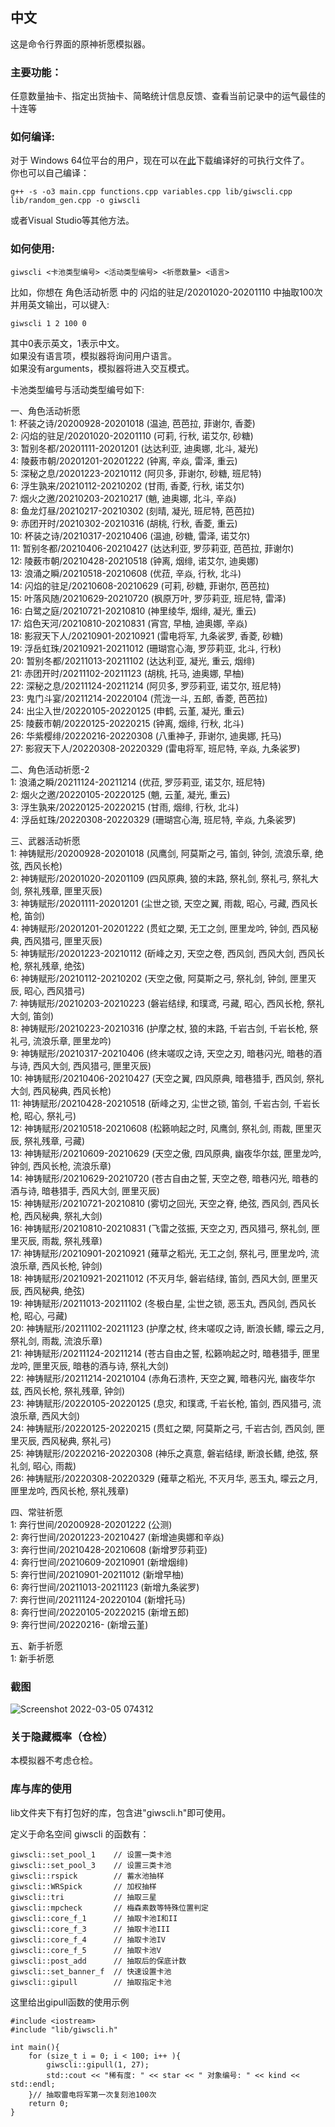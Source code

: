 ## 中文

这是命令行界面的原神祈愿模拟器。

### 主要功能：

任意数量抽卡、指定出货抽卡、简略统计信息反馈、查看当前记录中的运气最佳的十连等

### 如何编译:
对于 Windows 64位平台的用户，现在可以在[此](https://github.com/Jirehlov/Genshin-Impact-Wish-Simulator-CLI/releases)下载编译好的可执行文件了。\
你也可以自己编译：

```
g++ -s -o3 main.cpp functions.cpp variables.cpp lib/giwscli.cpp lib/random_gen.cpp -o giwscli
```
或者Visual Studio等其他方法。

### 如何使用:

```
giwscli <卡池类型编号> <活动类型编号> <祈愿数量> <语言>
```
比如，你想在 角色活动祈愿 中的 闪焰的驻足/20201020-20201110 中抽取100次并用英文输出，可以键入:
```
giwscli 1 2 100 0
```
其中0表示英文，1表示中文。\
如果没有语言项，模拟器将询问用户语言。\
如果没有arguments，模拟器将进入交互模式。

卡池类型编号与活动类型编号如下:

一、角色活动祈愿\
1: 杯装之诗/20200928-20201018 (温迪, 芭芭拉, 菲谢尔, 香菱)\
2: 闪焰的驻足/20201020-20201110 (可莉, 行秋, 诺艾尔, 砂糖)\
3: 暂别冬都/20201111-20201201 (达达利亚, 迪奥娜, 北斗, 凝光)\
4: 陵薮市朝/20201201-20201222 (钟离, 辛焱, 雷泽, 重云)\
5: 深秘之息/20201223-20210112 (阿贝多, 菲谢尔, 砂糖, 班尼特)\
6: 浮生孰来/20210112-20210202 (甘雨, 香菱, 行秋, 诺艾尔)\
7: 烟火之邀/20210203-20210217 (魈, 迪奥娜, 北斗, 辛焱)\
8: 鱼龙灯昼/20210217-20210302 (刻晴, 凝光, 班尼特, 芭芭拉)\
9: 赤团开时/20210302-20210316 (胡桃, 行秋, 香菱, 重云)\
10: 杯装之诗/20210317-20210406 (温迪, 砂糖, 雷泽, 诺艾尔)\
11: 暂别冬都/20210406-20210427 (达达利亚, 罗莎莉亚, 芭芭拉, 菲谢尔)\
12: 陵薮市朝/20210428-20210518 (钟离, 烟绯, 诺艾尔, 迪奥娜)\
13: 浪涌之瞬/20210518-20210608 (优菈, 辛焱, 行秋, 北斗)\
14: 闪焰的驻足/20210608-20210629 (可莉, 砂糖, 菲谢尔, 芭芭拉)\
15: 叶落风随/20210629-20210720 (枫原万叶, 罗莎莉亚, 班尼特, 雷泽)\
16: 白鹭之庭/20210721-20210810 (神里绫华, 烟绯, 凝光, 重云)\
17: 焰色天河/20210810-20210831 (宵宫, 早柚, 迪奥娜, 辛焱)\
18: 影寂天下人/20210901-20210921 (雷电将军, 九条裟罗, 香菱, 砂糖)\
19: 浮岳虹珠/20210921-20211012 (珊瑚宫心海, 罗莎莉亚, 北斗, 行秋)\
20: 暂别冬都/20211013-20211102 (达达利亚, 凝光, 重云, 烟绯)\
21: 赤团开时/20211102-20211123 (胡桃, 托马, 迪奥娜, 早柚)\
22: 深秘之息/20211124-20211214 (阿贝多, 罗莎莉亚, 诺艾尔, 班尼特)\
23: 鬼门斗宴/20211214-20220104 (荒泷一斗, 五郎, 香菱, 芭芭拉)\
24: 出尘入世/20220105-20220125 (申鹤, 云堇, 凝光, 重云)\
25: 陵薮市朝/20220125-20220215 (钟离, 烟绯, 行秋, 北斗)\
26: 华紫樱绯/20220216-20220308 (八重神子, 菲谢尔, 迪奥娜, 托马)\
27: 影寂天下人/20220308-20220329 (雷电将军, 班尼特, 辛焱, 九条裟罗)

二、角色活动祈愿-2\
1: 浪涌之瞬/20211124-20211214 (优菈, 罗莎莉亚, 诺艾尔, 班尼特)\
2: 烟火之邀/20220105-20220125 (魈, 云堇, 凝光, 重云)\
3: 浮生孰来/20220125-20220215 (甘雨, 烟绯, 行秋, 北斗)\
4: 浮岳虹珠/20220308-20220329 (珊瑚宫心海, 班尼特, 辛焱, 九条裟罗)

三、武器活动祈愿\
1: 神铸赋形/20200928-20201018 (风鹰剑, 阿莫斯之弓, 笛剑, 钟剑, 流浪乐章, 绝弦, 西风长枪)\
2: 神铸赋形/20201020-20201109 (四风原典, 狼的末路, 祭礼剑, 祭礼弓, 祭礼大剑, 祭礼残章, 匣里灭辰)\
3: 神铸赋形/20201111-20201201 (尘世之锁, 天空之翼, 雨裁, 昭心, 弓藏, 西风长枪, 笛剑)\
4: 神铸赋形/20201201-20201222 (贯虹之槊, 无工之剑, 匣里龙吟, 钟剑, 西风秘典, 西风猎弓, 匣里灭辰)\
5: 神铸赋形/20201223-20210112 (斫峰之刃, 天空之卷, 西风剑, 西风大剑, 西风长枪, 祭礼残章, 绝弦)\
6: 神铸赋形/20210112-20210202 (天空之傲, 阿莫斯之弓, 祭礼剑, 钟剑, 匣里灭辰, 昭心, 西风猎弓)\
7: 神铸赋形/20210203-20210223 (磐岩结绿, 和璞鸢, 弓藏, 昭心, 西风长枪, 祭礼大剑, 笛剑)\
8: 神铸赋形/20210223-20210316 (护摩之杖, 狼的末路, 千岩古剑, 千岩长枪, 祭礼弓, 流浪乐章, 匣里龙吟)\
9: 神铸赋形/20210317-20210406 (终末嗟叹之诗, 天空之刃, 暗巷闪光, 暗巷的酒与诗, 西风大剑, 西风猎弓, 匣里灭辰)\
10: 神铸赋形/20210406-20210427 (天空之翼, 四风原典, 暗巷猎手, 西风剑, 祭礼大剑, 西风秘典, 西风长枪)\
11: 神铸赋形/20210428-20210518 (斫峰之刃, 尘世之锁, 笛剑, 千岩古剑, 千岩长枪, 昭心, 祭礼弓)\
12: 神铸赋形/20210518-20210608 (松籁响起之时, 风鹰剑, 祭礼剑, 雨裁, 匣里灭辰, 祭礼残章, 弓藏)\
13: 神铸赋形/20210609-20210629 (天空之傲, 四风原典, 幽夜华尔兹, 匣里龙吟, 钟剑, 西风长枪, 流浪乐章)\
14: 神铸赋形/20210629-20210720 (苍古自由之誓, 天空之卷, 暗巷闪光, 暗巷的酒与诗, 暗巷猎手, 西风大剑, 匣里灭辰)\
15: 神铸赋形/20210721-20210810 (雾切之回光, 天空之脊, 绝弦, 西风剑, 西风长枪, 西风秘典, 祭礼大剑)\
16: 神铸赋形/20210810-20210831 (飞雷之弦振, 天空之刃, 西风猎弓, 祭礼剑, 匣里灭辰, 雨裁, 祭礼残章)\
17: 神铸赋形/20210901-20210921 (薙草之稻光, 无工之剑, 祭礼弓, 匣里龙吟, 流浪乐章, 西风长枪, 钟剑)\
18: 神铸赋形/20210921-20211012 (不灭月华, 磐岩结绿, 笛剑, 西风大剑, 匣里灭辰, 西风秘典, 绝弦)\
19: 神铸赋形/20211013-20211102 (冬极白星, 尘世之锁, 恶玉丸, 西风剑, 西风长枪, 昭心, 弓藏)\
20: 神铸赋形/20211102-20211123 (护摩之杖, 终末嗟叹之诗, 断浪长鳍, 曚云之月, 祭礼剑, 雨裁, 流浪乐章)\
21: 神铸赋形/20211124-20211214 (苍古自由之誓, 松籁响起之时, 暗巷猎手, 匣里龙吟, 匣里灭辰, 暗巷的酒与诗, 祭礼大剑)\
22: 神铸赋形/20211214-20210104 (赤角石溃杵, 天空之翼, 暗巷闪光, 幽夜华尔兹, 西风长枪, 祭礼残章, 钟剑)\
23: 神铸赋形/20220105-20220125 (息灾, 和璞鸢, 千岩长枪, 笛剑, 西风猎弓, 流浪乐章, 西风大剑)\
24: 神铸赋形/20220125-20220215 (贯虹之槊, 阿莫斯之弓, 千岩古剑, 西风剑, 匣里灭辰, 西风秘典, 祭礼弓)\
25: 神铸赋形/20220216-20220308 (神乐之真意, 磐岩结绿, 断浪长鳍, 绝弦, 祭礼剑, 昭心, 雨裁)\
26: 神铸赋形/20220308-20220329 (薙草之稻光, 不灭月华, 恶玉丸, 曚云之月, 匣里龙吟, 西风长枪, 祭礼残章)

四、常驻祈愿\
1: 奔行世间/20200928-20201222 (公测)\
2: 奔行世间/20201223-20210427 (新增迪奥娜和辛焱)\
3: 奔行世间/20210428-20210608 (新增罗莎莉亚)\
4: 奔行世间/20210609-20210901 (新增烟绯)\
5: 奔行世间/20210901-20211012 (新增早柚)\
6: 奔行世间/20211013-20211123 (新增九条裟罗)\
7: 奔行世间/20211124-20220104 (新增托马)\
8: 奔行世间/20220105-20220215 (新增五郎)\
9: 奔行世间/20220216- (新增云堇)

五、新手祈愿\
1: 新手祈愿

### 截图


![Screenshot 2022-03-05 074312](https://user-images.githubusercontent.com/34600796/156873900-e8c13337-c52a-4ac2-8677-1d81e10d111e.png)



### 关于隐藏概率（仓检）

本模拟器不考虑仓检。


### 库与库的使用

lib文件夹下有打包好的库，包含进"giwscli.h"即可使用。

定义于命名空间 giwscli 的函数有：
```
giwscli::set_pool_1    // 设置一类卡池
giwscli::set_pool_3    // 设置三类卡池
giwscli::rspick        // 蓄水池抽样
giwscli::WRSpick       // 加权抽样
giwscli::tri           // 抽取三星
giwscli::mpcheck       // 梅森素数等特殊位置判定
giwscli::core_f_1      // 抽取卡池I和II
giwscli::core_f_3      // 抽取卡池III
giwscli::core_f_4      // 抽取卡池IV
giwscli::core_f_5      // 抽取卡池V
giwscli::post_add      // 抽取后的保底计数
giwscli::set_banner_f  // 快速设置卡池
giwscli::gipull        // 抽取指定卡池
```

这里给出gipull函数的使用示例
```
#include <iostream>
#include "lib/giwscli.h"

int main(){
    for (size_t i = 0; i < 100; i++ ){
        giwscli::gipull(1, 27); 
        std::cout << "稀有度: " << star << " 对象编号: " << kind << std::endl;
    }// 抽取雷电将军第一次复刻池100次
    return 0;
}
```
